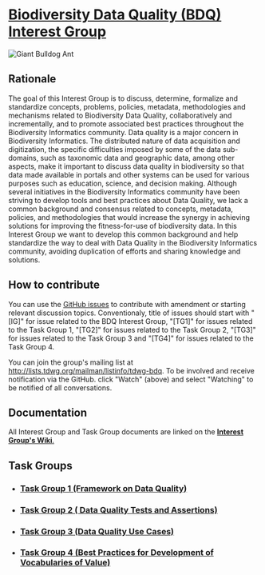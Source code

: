 # [Biodiversity Data Quality (BDQ) Interest Group](https://tdwg.github.io/bdq/)
![Giant Bulldog Ant](https://farm2.staticflickr.com/1844/44189503481_19f768abfb.jpg)
## Rationale

The goal of this Interest Group is to discuss, determine, formalize and standardize concepts, problems, policies, metadata, methodologies and mechanisms related to Biodiversity Data Quality, collaboratively and incrementally, and to promote associated best practices throughout the Biodiversity Informatics community. Data quality is a major concern in Biodiversity Informatics. The distributed nature of data acquisition and digitization, the specific difficulties imposed by some of the data sub-domains, such as taxonomic data and geographic data, among other aspects, make it important to discuss data quality in biodiversity so that data made available in portals and other systems can be used for various purposes such as education, science, and decision making. Although several initiatives in the Biodiversity Informatics community have been striving to develop tools and best practices about Data Quality, we lack a common background and consensus related to concepts, metadata, policies, and methodologies that would increase the synergy in achieving solutions for improving the fitness-for-use of biodiversity data. In this Interest Group we want to develop this common background and help standardize the way to deal with Data Quality in the Biodiversity Informatics community, avoiding duplication of efforts and sharing knowledge and solutions.

## How to contribute

You can use the [GitHub issues](https://github.com/tdwg/bdq/issues) to contribute with amendment or starting relevant discussion topics.
Conventionaly, title of issues should start with "[IG]" for issue related to the BDQ Interest Group, "[TG1]" for issues related to the Task Group 1, "[TG2]" for issues related to the Task Group 2, "[TG3]" for issues related to the Task Group 3 and "[TG4]" for issues related to the Task Group 4.

You can join the group's mailing list at http://lists.tdwg.org/mailman/listinfo/tdwg-bdq. To be involved and receive notification via the GitHub. click "Watch" (above) and select "Watching" to be notified of all conversations.

## Documentation

All Interest Group and Task Group documents are linked on the [**Interest Group's Wiki**.](https://github.com/tdwg/bdq/wiki)

## Task Groups

- ### [Task Group 1 (Framework on Data Quality)](https://tdwg.github.io/bdq/tg1/site)

- ### [Task Group 2 ( Data Quality Tests and Assertions)](https://github.com/tdwg/bdq/blob/master/tg2/README.md)

- ### [Task Group 3 (Data Quality Use Cases)](https://github.com/tdwg/bdq/blob/master/tg3/README.md)

- ### [Task Group 4 (Best Practices for Development of Vocabularies of Value)](https://github.com/tdwg/bdq/tree/master/Vocabularies)
